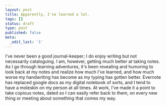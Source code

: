 ```yaml
---
layout: post
title: Apparently, I've learned a lot.
tags: []
status: draft
type: post
published: false
meta:
  _edit_last: '1'
---
```

I've never been a good journal-keeper; I do enjoy writing but not necessarily cataloguing. I am, however, getting much better at taking notes. As I go through learning adventures, it's been revealing and humoring to look back at my notes and realize how much I've learned, and how much worse my handwriting has become as my typing has gotten better. Evernote has replaced google docs as my digital notebook of sorts, and I tend to have a moleskin on my person at all times. At work, I've made it a point to take copious notes, dated so I can easily refer back to them, on every new thing or meeting about something that comes my way.
